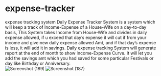 # expense-tracker
expense tracking system 
Daily Expense Tracker System is a system which will keep a track of Income-Expense of a House-Wife on a day-to-day 
basis, This System takes Income from House-Wife and divides in daily expense allowed, if u exceed that day’s expense it 
will cut if from your income and give new daily expense allowed Amt, and if that day’s expense is less, it will add it in 
savings. Daily expense tracking System will generate report at the end of month to show Income-Expense Curve. It will let 
you add the savings amt which you had saved for some particular Festivals or day like Birthday or Anniversary.  
![Screenshot (189)](https://github.com/user-attachments/assets/dc4b1f89-2311-4f93-819e-0c35cb6a49ee)
![Screenshot (187)](https://github.com/user-attachments/assets/29636242-847f-43d7-91ba-5f8aa172a129)
